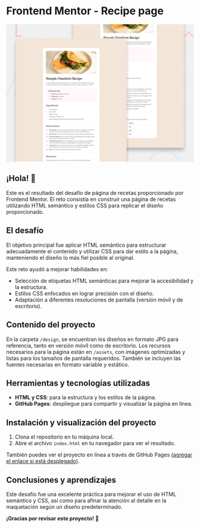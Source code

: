 # Frontend Mentor - Recipe page

![Design preview for the Recipe page coding challenge](./preview.jpg)

## ¡Hola! 👋

Este es el resultado del desafío de página de recetas proporcionado por Frontend Mentor. El reto consistía en construir una página de recetas utilizando HTML semántico y estilos CSS para replicar el diseño proporcionado.


## El desafío

El objetivo principal fue aplicar HTML semántico para estructurar adecuadamente el contenido y utilizar CSS para dar estilo a la página, manteniendo el diseño lo más fiel posible al original.

Este reto ayudó a mejorar habilidades en:

- Selección de etiquetas HTML semánticas para mejorar la accesibilidad y la estructura.
- Estilos CSS enfocados en lograr precisión con el diseño.
- Adaptación a diferentes resoluciones de pantalla (versión móvil y de escritorio).

## Contenido del proyecto

En la carpeta `/design`, se encuentran los diseños en formato JPG para referencia, tanto en versión móvil como de escritorio. Los recursos necesarios para la página están en `/assets`, con imágenes optimizadas y listas para los tamaños de pantalla requeridos. También se incluyen las fuentes necesarias en formato variable y estático.

## Herramientas y tecnologías utilizadas

- **HTML y CSS**: para la estructura y los estilos de la página.
- **GitHub Pages**: despliegue para compartir y visualizar la página en línea.

## Instalación y visualización del proyecto

1. Clona el repositorio en tu máquina local.
2. Abre el archivo `index.html` en tu navegador para ver el resultado.

También puedes ver el proyecto en línea a través de GitHub Pages [(agregar el enlace si está desplegado)](https://dahiamm.github.io/RecipePage/index.html).

## Conclusiones y aprendizajes

Este desafío fue una excelente práctica para mejorar el uso de HTML semántico y CSS, así como para afinar la atención al detalle en la maquetación según un diseño predeterminado. 

**¡Gracias por revisar este proyecto!** 🚀
